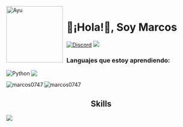 <img width="150" height="150" align="left" style="float: left; margin: 0 10px 0 0;" alt="Ayu" src="https://avatars.githubusercontent.com/u/98708762?v=4">

# 👋¡Hola!👋, Soy Marcos

<div>
  <a href="https://github.com/marcos0747"><img src="https://img.shields.io/badge/-Github-000000?style=for-the-badge&label-color=000000&logo=Github&logoColor=white&link=https://github.com/marcos0747" alt="Discord" /></a>
  <a href="https://discord.com/users/247447544592859136"><img src="https://img.shields.io/badge/-Discord-000000?style=for-the-badge&label-color=000000&logo=discord&logoColor=white&link=https://discord.com/users/247447544592859136" /></a>
</div>



<h3 align="left">Languajes que estoy aprendiendo:</h3>


<img src="https://img.shields.io/badge/Node-000?style=for-the-badge&logo=node.js&logoColor=green" /> <img align="left" alt="Python" src="https://img.shields.io/badge/python-3670A0?style=for-the-badge&logo=python&logoColor=ffdd54"/>



<p><img align="left" src="https://github-readme-stats.vercel.app/api?username=marcos0747&theme=vue-dark&show_icons=true&locale=en&layout=compact" alt="marcos0747" /></p>


<div align="auto" style="display: inline-center;">
  <p><img src="https://github-readme-stats.vercel.app/api/top-langs?username=marcos0747&show_icons=true&theme=radical" alt="marcos0747" /></p>
  <h2 align="center">Skills</h2>
    <img src="https://skillicons.dev/icons?i=js,md,mongodb,nodejs,vscode,py" />
</div>
